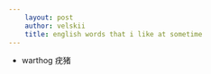```yaml
---
    layout: post
    author: velskii
    title: english words that i like at sometime
---
```


* warthog   疣猪